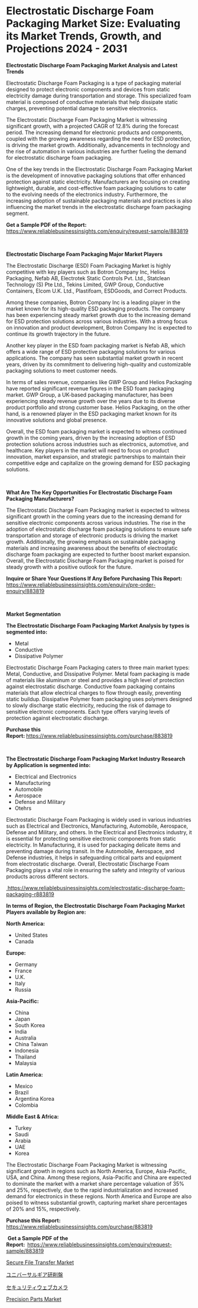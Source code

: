 <p><h1>Electrostatic Discharge Foam Packaging Market Size: Evaluating its Market Trends, Growth, and Projections 2024 - 2031</h1></p><p><strong>Electrostatic Discharge Foam Packaging Market Analysis and Latest Trends</strong></p>
<p><p>Electrostatic Discharge Foam Packaging is a type of packaging material designed to protect electronic components and devices from static electricity damage during transportation and storage. This specialized foam material is composed of conductive materials that help dissipate static charges, preventing potential damage to sensitive electronics.</p><p>The Electrostatic Discharge Foam Packaging Market is witnessing significant growth, with a projected CAGR of 12.8% during the forecast period. The increasing demand for electronic products and components, coupled with the growing awareness regarding the need for ESD protection, is driving the market growth. Additionally, advancements in technology and the rise of automation in various industries are further fueling the demand for electrostatic discharge foam packaging.</p><p>One of the key trends in the Electrostatic Discharge Foam Packaging Market is the development of innovative packaging solutions that offer enhanced protection against static electricity. Manufacturers are focusing on creating lightweight, durable, and cost-effective foam packaging solutions to cater to the evolving needs of the electronics industry. Furthermore, the increasing adoption of sustainable packaging materials and practices is also influencing the market trends in the electrostatic discharge foam packaging segment.</p></p>
<p><strong>Get a Sample PDF of the Report:&nbsp;</strong> <a href="https://www.reliablebusinessinsights.com/enquiry/request-sample/883819">https://www.reliablebusinessinsights.com/enquiry/request-sample/883819</a></p>
<p>&nbsp;</p>
<p><strong>Electrostatic Discharge Foam Packaging Major Market Players</strong></p>
<p><p>The Electrostatic Discharge (ESD) Foam Packaging Market is highly competitive with key players such as Botron Company Inc, Helios Packaging, Nefab AB, Electrotek Static Controls Pvt. Ltd., Statclean Technology (S) Pte Ltd., Tekins Limited, GWP Group, Conductive Containers, Elcom U.K. Ltd., Plastifoam, ESDGoods, and Correct Products.</p><p>Among these companies, Botron Company Inc is a leading player in the market known for its high-quality ESD packaging products. The company has been experiencing steady market growth due to the increasing demand for ESD protection solutions across various industries. With a strong focus on innovation and product development, Botron Company Inc is expected to continue its growth trajectory in the future.</p><p>Another key player in the ESD foam packaging market is Nefab AB, which offers a wide range of ESD protective packaging solutions for various applications. The company has seen substantial market growth in recent years, driven by its commitment to delivering high-quality and customizable packaging solutions to meet customer needs.</p><p>In terms of sales revenue, companies like GWP Group and Helios Packaging have reported significant revenue figures in the ESD foam packaging market. GWP Group, a UK-based packaging manufacturer, has been experiencing steady revenue growth over the years due to its diverse product portfolio and strong customer base. Helios Packaging, on the other hand, is a renowned player in the ESD packaging market known for its innovative solutions and global presence.</p><p>Overall, the ESD foam packaging market is expected to witness continued growth in the coming years, driven by the increasing adoption of ESD protection solutions across industries such as electronics, automotive, and healthcare. Key players in the market will need to focus on product innovation, market expansion, and strategic partnerships to maintain their competitive edge and capitalize on the growing demand for ESD packaging solutions.</p></p>
<p>&nbsp;</p>
<p><strong>What Are The Key Opportunities For Electrostatic Discharge Foam Packaging Manufacturers?</strong></p>
<p><p>The Electrostatic Discharge Foam Packaging market is expected to witness significant growth in the coming years due to the increasing demand for sensitive electronic components across various industries. The rise in the adoption of electrostatic discharge foam packaging solutions to ensure safe transportation and storage of electronic products is driving the market growth. Additionally, the growing emphasis on sustainable packaging materials and increasing awareness about the benefits of electrostatic discharge foam packaging are expected to further boost market expansion. Overall, the Electrostatic Discharge Foam Packaging market is poised for steady growth with a positive outlook for the future.</p></p>
<p><strong>Inquire or Share Your Questions If Any Before Purchasing This Report:</strong> <a href="https://www.reliablebusinessinsights.com/enquiry/pre-order-enquiry/883819">https://www.reliablebusinessinsights.com/enquiry/pre-order-enquiry/883819</a></p>
<p>&nbsp;</p>
<p><strong>Market Segmentation</strong></p>
<p><strong>The Electrostatic Discharge Foam Packaging Market Analysis by types is segmented into:</strong></p>
<p><ul><li>Metal</li><li>Conductive</li><li>Dissipative Polymer</li></ul></p>
<p><p>Electrostatic Discharge Foam Packaging caters to three main market types: Metal, Conductive, and Dissipative Polymer. Metal foam packaging is made of materials like aluminum or steel and provides a high level of protection against electrostatic discharge. Conductive foam packaging contains materials that allow electrical charges to flow through easily, preventing static buildup. Dissipative Polymer foam packaging uses polymers designed to slowly discharge static electricity, reducing the risk of damage to sensitive electronic components. Each type offers varying levels of protection against electrostatic discharge.</p></p>
<p><strong>Purchase this Report:&nbsp;</strong><a href="https://www.reliablebusinessinsights.com/purchase/883819">https://www.reliablebusinessinsights.com/purchase/883819</a></p>
<p>&nbsp;</p>
<p><strong>The Electrostatic Discharge Foam Packaging Market Industry Research by Application is segmented into:</strong></p>
<p><ul><li>Electrical and Electronics</li><li>Manufacturing</li><li>Automobile</li><li>Aerospace</li><li>Defense and Military</li><li>Otehrs</li></ul></p>
<p><p>Electrostatic Discharge Foam Packaging is widely used in various industries such as Electrical and Electronics, Manufacturing, Automobile, Aerospace, Defense and Military, and others. In the Electrical and Electronics industry, it is essential for protecting sensitive electronic components from static electricity. In Manufacturing, it is used for packaging delicate items and preventing damage during transit. In the Automobile, Aerospace, and Defense industries, it helps in safeguarding critical parts and equipment from electrostatic discharge. Overall, Electrostatic Discharge Foam Packaging plays a vital role in ensuring the safety and integrity of various products across different sectors.</p></p>
<p><a href="https://www.reliablebusinessinsights.com/electrostatic-discharge-foam-packaging-r883819">&nbsp;https://www.reliablebusinessinsights.com/electrostatic-discharge-foam-packaging-r883819</a></p>
<p><strong>In terms of Region, the Electrostatic Discharge Foam Packaging Market Players available by Region are:</strong></p>
<p>
    <p> <strong> North America: </strong>
        <ul>
            <li>United States</li>
            <li>Canada</li>
        </ul>
        </p> 
    <p> <strong> Europe: </strong>
        <ul>
            <li>Germany</li>
            <li>France</li>
            <li>U.K.</li>
            <li>Italy</li>
            <li>Russia</li>
        </ul>
        </p> 
    <p> <strong> Asia-Pacific: </strong>
        <ul>
            <li>China</li>
            <li>Japan</li>
            <li>South Korea</li>
            <li>India</li>
            <li>Australia</li>
            <li>China Taiwan</li>
            <li>Indonesia</li>
            <li>Thailand</li>
            <li>Malaysia</li>
        </ul>
        </p> 
    <p> <strong> Latin America: </strong>
        <ul>
            <li>Mexico</li>
            <li>Brazil</li>
            <li>Argentina Korea</li>
            <li>Colombia</li>
        </ul>
        </p> 
    <p> <strong> Middle East & Africa: </strong>
        <ul>
            <li>Turkey</li>
            <li>Saudi</li>
            <li>Arabia</li>
            <li>UAE</li>
            <li>Korea</li>
        </ul>
    </p>
    </p>
<p><p>The Electrostatic Discharge Foam Packaging Market is witnessing significant growth in regions such as North America, Europe, Asia-Pacific, USA, and China. Among these regions, Asia-Pacific and China are expected to dominate the market with a market share percentage valuation of 35% and 25%, respectively, due to the rapid industrialization and increased demand for electronics in these regions. North America and Europe are also poised to witness substantial growth, capturing market share percentages of 20% and 15%, respectively.</p></p>
<p><strong>Purchase this Report: </strong><a href="https://www.reliablebusinessinsights.com/purchase/883819">https://www.reliablebusinessinsights.com/purchase/883819</a></p>
<p>&nbsp;<strong>Get a Sample PDF of the Report:&nbsp;&nbsp;</strong><a href="https://www.reliablebusinessinsights.com/enquiry/request-sample/883819">https://www.reliablebusinessinsights.com/enquiry/request-sample/883819</a></p>
<p><strong></strong></p>
<p><p><a href="https://github.com/muhammadasraf467/Market-Research-Report-List-1/blob/main/secure-file-transfer-market.md">Secure File Transfer Market</a></p><p><a href="https://github.com/AbigaleHuel/Market-Research-Report-List-1/blob/main/5177686177006.md">ユニバーサルギア研削盤</a></p><p><a href="https://github.com/AdellaPrice2023/Market-Research-Report-List-2/blob/main/1552844177005.md">セキュリティウェブカメラ</a></p><p><a href="https://github.com/sosoelmasry38/Market-Research-Report-List-1/blob/main/precision-parts-market.md">Precision Parts Market</a></p></p>